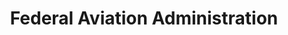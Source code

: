 ---
# This topic lives at
# https://digital.gov/topics/federal-aviation-administration

# Topic Title
title: "Federal Aviation Administration"

# description — keep it short and clear
summary: ""

# Weight
weight: 1

# For more information on managing topics,
# see https://github.com/GSA/digitalgov.gov/wiki/topics
---